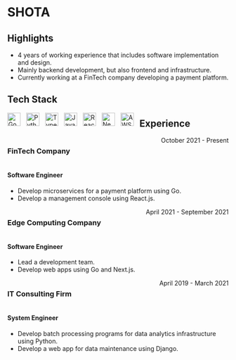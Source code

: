 # SHOTA

## Highlights
- 4 years of working experience that includes software implementation and design.
- Mainly backend development, but also frontend and infrastructure.
- Currently working at a FinTech company developing a payment platform.


## Tech Stack

<img align="left" alt="Go" width="30px" style="padding-right:10px;" src="https://cdn.jsdelivr.net/gh/devicons/devicon/icons/go/go-original-wordmark.svg"/>
<img align="left" alt="Python" width="30px" style="padding-right:10px;" src="https://cdn.jsdelivr.net/gh/devicons/devicon/icons/python/python-original.svg"/>
<img align="left" alt="TypeScript" width="30px" style="padding-right:10px;" src="https://cdn.jsdelivr.net/gh/devicons/devicon/icons/typescript/typescript-original.svg"/>
<img align="left" alt="JavaScript" width="30px" style="padding-right:10px;" src="https://cdn.jsdelivr.net/gh/devicons/devicon/icons/javascript/javascript-original.svg"/>
<img align="left" alt="React" width="30px" style="padding-right:10px;" src="https://cdn.jsdelivr.net/gh/devicons/devicon/icons/react/react-original.svg"/>
<img align="left" alt="Next" width="30px" style="padding-right:10px;" src="https://cdn.jsdelivr.net/gh/devicons/devicon/icons/nextjs/nextjs-original.svg"/>
<img align="left" alt="AWS" width="30px" style="padding-right:10px;" src="https://cdn.jsdelivr.net/gh/devicons/devicon/icons/amazonwebservices/amazonwebservices-original.svg"/>


## Experience

<div style="display:flex; justify-content:space-between;">
    <h3>FinTech Company</h3>
    <div>October 2021 - Present</div>
</div>

#### Software Engineer
- Develop microservices for a payment platform using Go.
- Develop a management console using React.js.

<div style="display:flex; justify-content:space-between;">
    <h3>Edge Computing Company</h3>
    <div>April 2021 - September 2021</div>
</div>

#### Software Engineer
- Lead a development team.
- Develop web apps using Go and Next.js.

<div style="display:flex; justify-content:space-between;">
    <h3>IT Consulting Firm</h3>
    <div>April 2019 - March 2021</div>
</div>

#### System Engineer
- Develop batch processing programs for data analytics infrastructure using Python.
- Develop a web app for data maintenance using Django.
